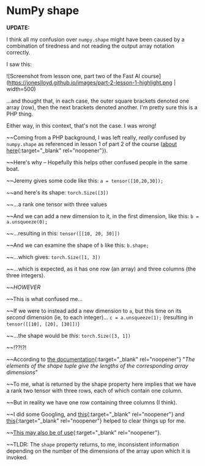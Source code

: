 # NumPy shape

__UPDATE:__

I think all my confusion over `numpy.shape` might have been caused by a combination of tiredness and not reading the output array notation correctly.

I saw this:

![Screenshot from lesson one, part two of the Fast AI course](https://joneslloyd.github.io/images/part-2-lesson-1-highlight.png | width=500)

...and thought that, in each case, the outer square brackets denoted one array (row), then the next brackets denoted another. I'm pretty sure this is a PHP thing.

Either way, in this context, that's not the case. I was wrong!

~~Coming from a PHP background, I was left really, *really* confused by `numpy.shape` as referenced in lesson 1 of part 2 of the course ([about here](https://youtu.be/4u8FxNEDUeg?t=3433){:target="_blank" rel="noopener"}).

~~Here's why – Hopefully this helps other confused people in the same boat.

~~Jeremy gives some code like this:
`a = tensor([10,20,30]);`

~~and here's its shape:
`torch.Size([3])`

~~...a rank one tensor with three values

~~And we can add a new dimension to it, in the first dimension, like this:
`b = a.unsqueeze(0);`

~~...resulting in this:
`tensor([[10, 20, 30]])`

~~And we can examine the shape of `b` like this:
`b.shape;`

~~...which gives:
`torch.Size([1, 3])`

~~...which is expected, as it has one row (an array) and three columns (the three integers).

~~*HOWEVER*

~~This is what confused me...

~~If we were to instead add a new dimension to `a`, but this time on its *second* dimension (ie, to each integer)...
`c = a.unsqueeze(1);` (resulting in ```tensor([[10],
        [20],
        [30]])```)

~~...the shape would be *this*:
`torch.Size([3, 1])`

~~!??!?!

~~According to [the documentation](https://numpy.org/devdocs/reference/generated/numpy.shape.html){:target="_blank" rel="noopener"} "*The elements of the shape tuple give the lengths of the corresponding array dimensions*"

~~To me, what is returned by the shape property here implies that we have a rank two tensor with three rows, each of which contain one column.

~~But in reality we have one row containing three columns (I think).

~~I did some Googling, and [this](https://stackoverflow.com/a/42465046/2869234){:target="_blank" rel="noopener"} and [this](https://stackoverflow.com/a/47614552/2869234){:target="_blank" rel="noopener"} helped to clear things up for me.

~~[This may also be of use](https://note.nkmk.me/en/python-numpy-ndarray-ndim-shape-size/){:target="_blank" rel="noopener"}.

~~TLDR: The `shape` property returns, to me, inconsistent information depending on the number of the dimensions of the array upon which it is invoked.
